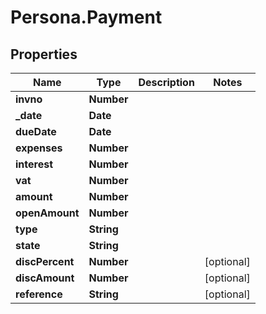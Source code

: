 # Persona.Payment

## Properties

Name | Type | Description | Notes
------------ | ------------- | ------------- | -------------
**invno** | **Number** |  | 
**_date** | **Date** |  | 
**dueDate** | **Date** |  | 
**expenses** | **Number** |  | 
**interest** | **Number** |  | 
**vat** | **Number** |  | 
**amount** | **Number** |  | 
**openAmount** | **Number** |  | 
**type** | **String** |  | 
**state** | **String** |  | 
**discPercent** | **Number** |  | [optional] 
**discAmount** | **Number** |  | [optional] 
**reference** | **String** |  | [optional] 


